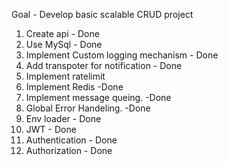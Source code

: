 Goal - Develop basic scalable CRUD project

1. Create api - Done
2. Use MySql - Done
3. Implement Custom logging mechanism - Done
4. Add transpoter for notification - Done
5. Implement ratelimit
6. Implement Redis -Done
7. Implement message queing. -Done
8. Global Error Handeling. -Done
9. Env loader - Done
10. JWT - Done
11. Authentication - Done
12. Authorization - Done
